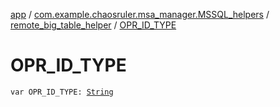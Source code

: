 [app](../../index.md) / [com.example.chaosruler.msa_manager.MSSQL_helpers](../index.md) / [remote_big_table_helper](index.md) / [OPR_ID_TYPE](.)

# OPR_ID_TYPE

`var OPR_ID_TYPE: `[`String`](https://kotlinlang.org/api/latest/jvm/stdlib/kotlin/-string/index.html)